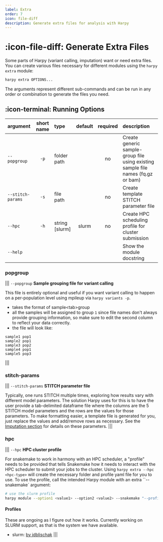 ```yaml
---
label: Extra
order: 7
icon: file-diff
description: Generate extra files for analysis with Harpy
---
```


# :icon-file-diff: Generate Extra Files
Some parts of Harpy (variant calling, imputation) want or need extra files. You can create various files necessary for different modules using the `harpy extra` module:
```bash
harpy extra OPTIONS... 
```

The arguments represent different sub-commands and can be run in any order or combination to generate the files you need.

## :icon-terminal: Running Options
| argument          | short name | type           | default | required | description                                                                      |
|:------------------|:----------:|:---------------|:-------:|:--------:|:---------------------------------------------------------------------------------|
| `--popgroup`      |    `-p`    | folder path    |         |    no    | Create generic sample-group file using existing sample file names (fq.gz or bam) |
| `--stitch-params` |    `-s`    | file path      |         |    no    | Create template STITCH parameter file                                            |
| `--hpc`           |    `-h`    | string [slurm] |  slurm  |    no    | Create HPC scheduling profile for cluster submission                             |
| `--help`          |            |                |         |          | Show the module docstring                                                        |


### popgroup
||| `--popgroup`
**Sample grouping file for variant calling**

This file is entirely optional and useful if you want variant calling to happen on a per-population level using mpileup via `harpy variants -p`.
- takes the format of sample\<tab\>group
- all the samples will be assigned to group `1` since file names don't always provide grouping information, so make sure to edit the second column to reflect your data correctly.
- the file will look like:
```less popgroups.txt
sample1 pop1
sample2 pop1
sample3 pop2
sample4 pop1
sample5 pop3
```
|||

### stitch-params
||| `--stitch-params`
**STITCH parameter file**

Typically, one runs STITCH multiple times, exploring how results vary with
different model parameters. The solution Harpy uses for this is to have the user
provide a tab-delimited dataframe file where the columns are the 5 STITCH model 
parameters and the rows are the values for those parameters. To make formatting
easier, a template file is generated for you, just replace the values and add/remove
rows as necessary. See the [Imputation section](impute.md) for details on these parameters.
|||

### hpc
||| `--hpc`
**HPC cluster profile**

For snakemake to work in harmony with an HPC scheduler, a "profile" needs to
be provided that tells Snakemake how it needs to interact with the HPC scheduler
to submit your jobs to the cluster. Using `harpy extra --hpc <hpc-type>` will create
the necessary folder and profile yaml file for you to use. To use the profile, call
the intended Harpy module with an extra ``--snakemake` argument:
```bash
# use the slurm profile
harpy module --option1 <value1> --option2 <value2> --snakemake "--profile slurm/"
```

#### Profiles
These are ongoing as I figure out how it works. Currently working on SLURM support, as that is
the system we have available.
- slurm: [by jdblischak](https://github.com/jdblischak/smk-simple-slurm)
|||